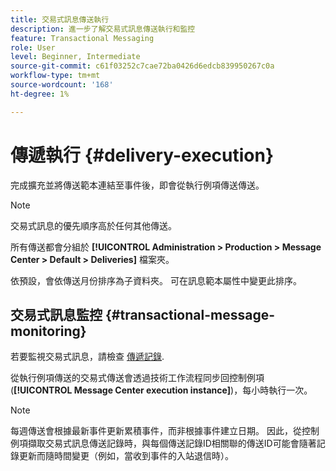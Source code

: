 ```yaml
---
title: 交易式訊息傳送執行
description: 進一步了解交易式訊息傳送執行和監控
feature: Transactional Messaging
role: User
level: Beginner, Intermediate
source-git-commit: c61f03252c7cae72ba0426d6edcb839950267c0a
workflow-type: tm+mt
source-wordcount: '168'
ht-degree: 1%

---
```



# 傳遞執行 {#delivery-execution}

完成擴充並將傳送範本連結至事件後，即會從執行例項傳送傳送。

>[!NOTE]
>
>交易式訊息的優先順序高於任何其他傳送。

所有傳送都會分組於 **[!UICONTROL Administration > Production > Message Center > Default > Deliveries]** 檔案夾。

依預設，會依傳送月份排序為子資料夾。 可在訊息範本屬性中變更此排序。

## 交易式訊息監控 {#transactional-message-monitoring}

若要監視交易式訊息，請檢查 [傳遞記錄](send.md).

從執行例項傳送的交易式傳送會透過技術工作流程同步回控制例項(**[!UICONTROL Message Center execution instance]**)，每小時執行一次。

>[!NOTE]
>
>每週傳送會根據最新事件更新累積事件，而非根據事件建立日期。 因此，從控制例項擷取交易式訊息傳送記錄時，與每個傳送記錄ID相關聯的傳送ID可能會隨著記錄更新而隨時間變更（例如，當收到事件的入站退信時）。

<!--
To monitor the activity and running of the execution instance(s), see [Transactional messaging reports](transactional-messaging-reports.md).-->
